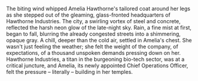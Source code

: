 The biting wind whipped Amelia Hawthorne's tailored coat around her legs as she stepped out of the gleaming, glass-fronted headquarters of Hawthorne Industries.  The city, a swirling vortex of steel and concrete, reflected the harsh neon glow of the late-night sky.  Rain, a fine mist at first, began to fall, blurring the already congested streets into a shimmering, opaque gray.  A chill, deeper than the cold air, settled in Amelia's chest.  She wasn't just feeling the weather; she felt the weight of the company, of expectations, of a thousand unspoken demands pressing down on her.  Hawthorne Industries, a titan in the burgeoning bio-tech sector, was at a critical juncture, and Amelia, its newly appointed Chief Operations Officer, felt the pressure – literally – building in her temples.
